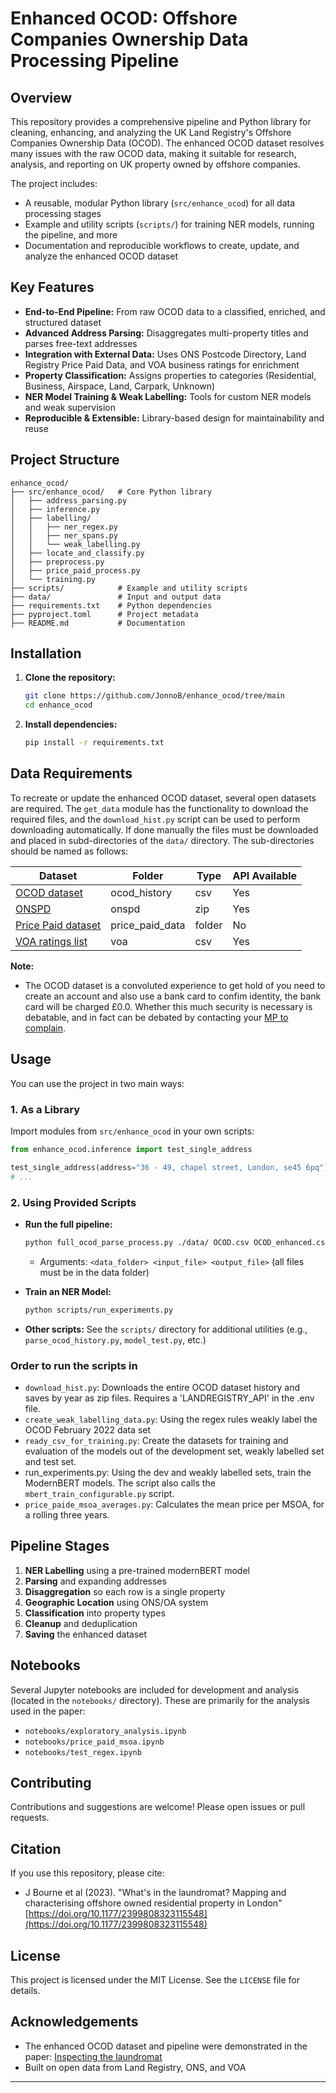 # Enhanced OCOD: Offshore Companies Ownership Data Processing Pipeline

## Overview
This repository provides a comprehensive pipeline and Python library for cleaning, enhancing, and analyzing the UK Land Registry's Offshore Companies Ownership Data (OCOD). The enhanced OCOD dataset resolves many issues with the raw OCOD data, making it suitable for research, analysis, and reporting on UK property owned by offshore companies.

The project includes:
- A reusable, modular Python library (`src/enhance_ocod`) for all data processing stages
- Example and utility scripts (`scripts/`) for training NER models, running the pipeline, and more
- Documentation and reproducible workflows to create, update, and analyze the enhanced OCOD dataset

## Key Features
- **End-to-End Pipeline:** From raw OCOD data to a classified, enriched, and structured dataset
- **Advanced Address Parsing:** Disaggregates multi-property titles and parses free-text addresses
- **Integration with External Data:** Uses ONS Postcode Directory, Land Registry Price Paid Data, and VOA business ratings for enrichment
- **Property Classification:** Assigns properties to categories (Residential, Business, Airspace, Land, Carpark, Unknown)
- **NER Model Training & Weak Labelling:** Tools for custom NER models and weak supervision
- **Reproducible & Extensible:** Library-based design for maintainability and reuse

## Project Structure
```
enhance_ocod/
├── src/enhance_ocod/   # Core Python library
│   ├── address_parsing.py
│   ├── inference.py
│   ├── labelling/
│   │   ├── ner_regex.py
│   │   ├── ner_spans.py
│   │   └── weak_labelling.py
│   ├── locate_and_classify.py
│   ├── preprocess.py
│   ├── price_paid_process.py
│   └── training.py
├── scripts/            # Example and utility scripts
├── data/               # Input and output data
├── requirements.txt    # Python dependencies
├── pyproject.toml      # Project metadata
├── README.md           # Documentation
```

## Installation
1. **Clone the repository:**
   ```bash
   git clone https://github.com/JonnoB/enhance_ocod/tree/main
   cd enhance_ocod
   ```
2. **Install dependencies:**
   ```bash
   pip install -r requirements.txt
   ```

## Data Requirements
To recreate or update the enhanced OCOD dataset, several open datasets are required. 
The `get_data` module has the functionality to download the required files, and the `download_hist.py` script can be used to perform downloading automatically. If done manually the files must be downloaded and placed in subd-directories of the `data/` directory. The sub-directories should be named as follows:

| Dataset                                                                                             | Folder          | Type   | API Available |
|-----------------------------------------------------------------------------------------------------|----------------------|--------|--------------|
| [OCOD dataset](https://use-land-property-data.service.gov.uk/datasets/ocod)                         | ocod_history        | csv    | Yes          |
| [ONSPD](https://open-geography-portalx-ons.hub.arcgis.com/datasets/ons::ons-postcode-directory-february-2025-for-the-uk/about) | onspd           | zip    | Yes          |
| [Price Paid dataset](https://www.gov.uk/government/statistical-data-sets/price-paid-data-downloads) | price_paid_data     | folder | No           |
| [VOA ratings list](https://voaratinglists.blob.core.windows.net/html/rlidata.htm)                   | voa     | csv    | Yes          |

**Note:**
- The OCOD dataset is a convoluted experience to get hold of you need to create an account and also use a bank card to confim identity, the bank card will be charged £0.0. Whether this much security is necessary is debatable, and in fact can be debated by contacting your [MP to complain](https://members.parliament.uk/FindYourMP).


## Usage
You can use the project in two main ways:

### 1. As a Library
Import modules from `src/enhance_ocod` in your own scripts:
```python
from enhance_ocod.inference import test_single_address

test_single_address(address="36 - 49, chapel street, London, se45 6pq")
# ...
```

### 2. Using Provided Scripts
- **Run the full pipeline:**
  ```bash
  python full_ocod_parse_process.py ./data/ OCOD.csv OCOD_enhanced.csv
  ```
  - Arguments: `<data_folder> <input_file> <output_file>` (all files must be in the data folder)

- **Train an NER Model:**
  ```bash
  python scripts/run_experiments.py
  ```

- **Other scripts:**
  See the `scripts/` directory for additional utilities (e.g., `parse_ocod_history.py`, `model_test.py`, etc.)

### Order to run the scripts in

- `download_hist.py`: Downloads the entire OCOD dataset history and saves by year as zip files. Requires a 'LANDREGISTRY_API' in the .env file.
- `create_weak_labelling_data.py`: Using the regex rules weakly label the OCOD February 2022 data set
- `ready_csv_for_training.py`: Create the datasets for training and evaluation of the models out of the development set, weakly labelled set and test set.
- run_experiments.py: Using the dev and weakly labelled sets, train the ModernBERT models. The script also calls the `mbert_train_configurable.py` script.
- `price_paide_msoa_averages.py`: Calculates the mean price per MSOA, for a rolling three years. 

## Pipeline Stages
1. **NER Labelling** using a pre-trained modernBERT model
2. **Parsing** and expanding addresses
3. **Disaggregation** so each row is a single property
4. **Geographic Location** using ONS/OA system
5. **Classification** into property types
6. **Cleanup** and deduplication
7. **Saving** the enhanced dataset

## Notebooks
Several Jupyter notebooks are included for development and analysis (located in the `notebooks/` directory). These are primarily for the analysis used in the paper:
- `notebooks/exploratory_analysis.ipynb`
- `notebooks/price_paid_msoa.ipynb`
- `notebooks/test_regex.ipynb`

## Contributing
Contributions and suggestions are welcome! Please open issues or pull requests.

## Citation
If you use this repository, please cite:
- J Bourne et al (2023). "What's in the laundromat? Mapping and characterising offshore owned residential property in London"	 [https://doi.org/10.1177/2399808323115548](https://doi.org/10.1177/2399808323115548)


## License
This project is licensed under the MIT License. See the `LICENSE` file for details.

## Acknowledgements
- The enhanced OCOD dataset and pipeline were demonstrated in the paper: [Inspecting the laundromat](https://doi.org/10.1177/23998083231155483)
- Built on open data from Land Registry, ONS, and VOA

---